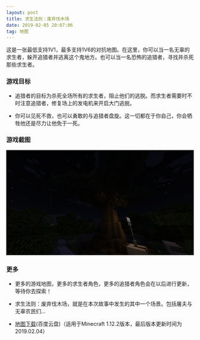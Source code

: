 ```yaml
---
layout: post
title: 求生法则：废弃伐木场
date: 2019-02-05 20:07:06
tag: 地图
---
```


这是一张最低支持1V1，最多支持1V6的对抗地图。在这里，你可以当一名无辜的求生者，躲开追猎者并逃离这个鬼地方。也可以当一名恐怖的追猎者，寻找并杀死那些求生者。

### 游戏目标
* 追猎者的目标为杀死全场所有的求生者，阻止他们的逃脱。而求生者需要时不时注意追猎者，修复场上的发电机来开启大门逃脱。

* 你可以见死不救，也可以勇敢的与追猎者盘旋。这一切都在于你自己，你会牺牲他还是尽力让他免于一死。

### 游戏截图
![image](https://github.com/yin-ren/yin-ren.github.io/blob/master/images/posts/QQ%E6%88%AA%E5%9B%BE20200224175552.png)

### 更多
* 更多的游戏地图，更多的求生者角色，更多的追猎者角色会在以后进行更新，等待你去探索！

* 求生法则：废弃伐木场，就是在本次故事中发生的其中一个场景。包括屠夫与无辜农民们...

* [地图下载](https://pan.baidu.com/s/1XARApqcNABTzBF3VhrWY6A)(百度云盘)（适用于Minecraft 1.12.2版本，最后版本更新时间为2019.02.04）



